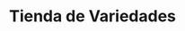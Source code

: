 ---
title: "Tienda de Variedades"
url: /ciudad-satelite/tienda-de-variedades-calle-12-b/
shop: comodidad
---